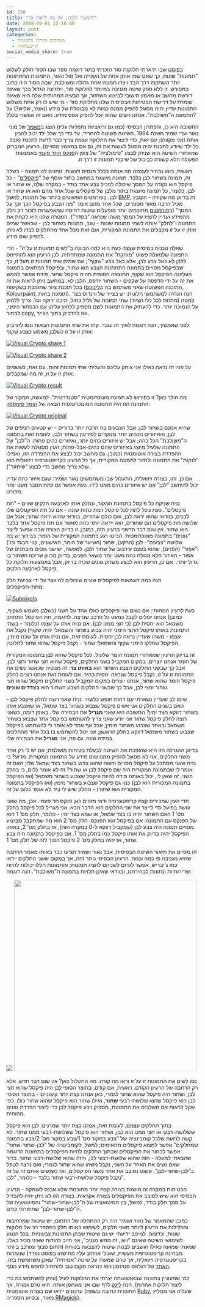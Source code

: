 ```yaml
---
id: 158
title: "להמשיך ללכת, אין מה לראות פה"
date: 2008-09-01 12:16:48
layout: post
categories: 
  - משחקים וחידות מתמטיות
  - קריפטולוגיה
social_media_share: true
---
```

ב<a href="http://www.gadial.net/?p=150" target="_blank">פוסט</a> שבו תיארתי חלוקות סוד הזכרתי בתור דוגמה ספר שבו הסוד חולק לשלוש “תמונות” שונות, כך שאם שמו אותן אחת על השנייה ואל מול האור, התמונות התחתונות יותר השתקפו דרך הבד ויצרו תמונה אחת גדולה ומשולבת, שבה הסוד היה כתוב במפורש. זו ללא ספק שיטה מגניבה במיוחד לחלוקת סוד, ויתרונה הגדול בכך שאינה דורשת מחשב או מאמץ חישובי לביצוע השחזור, אך הבעיה המהותית שלה היא שאינה שומרת על דרישת הבטיחות הבסיסית שלנו מחלוקת סוד - מי שיש לו רק אחת משלוש התמונות עדיין יהיה מסוגל להפיק ממנה כמות לא מבוטלת של מידע (נאמר, שליש?) על התמונה ה”משולבת”. אנחנו רוצים שהוא יוכל להפיק אפס מידע. האם זה אפשרי בכלל?
<p dir="rtl">התשובה היא כן, והפתרון הבסיסי (כמו גם וריאציות נחמדות עליו) הוצג ב<a href="http://www.wisdom.weizmann.ac.il/%7Enaor/PUZZLES/visual_sol.html" target="_blank">מאמר</a> של מוני נאור ועדי שמיר משנת 1994. השיטה פשוטה להחריד, עד כדי כך שכל ילד יכול להבין אותה (אני מקווה); עם זאת, כדי ליצור את החלוקה עצמה צריך כבר לדעת לתכנת (אבל כל ילד שיודע לתכנת יהיה מסוגל לעשות את זה, גם אם במאמץ מסויים). הרעיון המבריק שמאחורי השיטה הוא שניתן לבצע “סימולציה” של צופן ה<a href="http://he.wikipedia.org/wiki/%D7%A4%D7%A0%D7%A7%D7%A1_%D7%97%D7%93-%D7%A4%D7%A2%D7%9E%D7%99" target="_blank">פנקס החד פעמי</a> באמצעות הפעולה הלא קשורה כביכול של שיקוף תמונות זו דרך זו.</p>
ראשית, בואו נבהיר לעצמנו מה אנחנו בכלל מנסים לעשות. נותנים לנו תמונה - בשלב זה, תמונה בשחור לבן בלבד. תמונה מיוצגת במחשב בתור אוסף של “<a href="http://he.wikipedia.org/wiki/%D7%A4%D7%99%D7%A7%D7%A1%D7%9C" target="_blank">פיקסלים</a>” - כל פיקסל הוא נקודה על המסך שיכולה להכיל צבע אחד בודד - במקרה שלנו, או שחור או לבן. כלומר, כל תמונה מיוצגת בתור מלבן של פיקסלים שכל אחד מהם הוא או שחור או לבן. בפורמטים הפשוטים ביותר של תמונות, למשל <a href="http://he.wikipedia.org/wiki/BMP" target="_blank">BMP</a>, זה בדיוק מה שקורה - הקובץ מכיל הרבה מאוד מספרים, שכל אחד מהם אומר “מה הצבע בפיקסל הכך וכך על המסך” (ב<a href="http://he.wikipedia.org/wiki/JPEG" target="_blank">פורמטים</a> מחוכמים יותר מופעלות שיטות דחיסה שמאפשרות לזכור רק חלק מהמידע ועדיין להציג על המסך משהו שנראה “בסדר”). המטרה שלנו היא לקחת את התמונה ו”לחלק” אותה לשתי תמונות שונות - שוב, תמונות בשחור לבן - שכאשר שמים אותן זו על זו מקבלים את התמונה המקורית, ועם זאת מכל אחד מהחלקים לבדו לא ניתן להפיק שום מידע.

שאלה טכנית בסיסית שצצה כעת היא למה הכוונה ב”לשים תמונות זו על זו” - הרי התמונה שלמעלה פשוט “מוחקת” את התמונה שמתחתיה. לכן הרעיון הוא להתייחס ללבן לא כאל צבע לבן, אלא כאל צבע “שקוף”; אם שמים שתי תמונות זו מעל זו, כך שבפיקסל מסויים בתמונה התחתונה הצבע הוא שחור, ובפיקסל המתאים בתמונה העליונה הפיקסל הוא שקוף, התוצאה הסופית תהיה פיקסל שחור. פיזית אפשר לממש את זה על ידי הדפסה על שקפים - השחור יודפס, הלבן לא. במחשב ניתן לראות את זה בכל תוכנת ציור שתומכת בשקיפות (התוכנה הפשוטה שאני משתמש בה ב<a href="http://he.wikipedia.org/wiki/%D7%9C%D7%99%D7%A0%D7%95%D7%A7%D7%A1" target="_blank">לינוקס</a>, Kolourpaint, תומכת בזאת). הנה הנחיה למשתמשי חלונות: יש בצייר של ווינדוס בצד למטה (מתחת לכל כלי הציור) שתי תמונות של גליל כחול, תיבה ירוקה וכו’. צריך ללחוץ על הנמוכה יותר. כדי להעתיק את התמונות לשם מספיק ללחוץ עליהן עם הכפתור הימני, לבחור copy, ואז להדביק בתוך הצייר. <span></span>
<span> </span>

לפני שאמשיך, הנה דוגמה לאיך זה עובד. קחו את שתי התמונות הבאות ונסו להדביק אותן זו על זו כשלבן משמש כצבע שקוף:

<a href="{{site.baseurl}}{{site.post_images}}/2008/08/vs_share1.png" target="_blank" title="Visual Crypto share 1"><img src="{{site.baseurl}}{{site.post_images}}/2008/08/vs_share1.png" alt="Visual Crypto share 1" /></a>

<a href="{{site.baseurl}}{{site.post_images}}/2008/08/vs_share2.png" target="_blank" title="Visual Crypto share 2"><img src="{{site.baseurl}}{{site.post_images}}/2008/08/vs_share2.png" alt="Visual Crypto share 2" /></a>

על פניו זה נראה כאילו אני צוחק עליכם והעליתי שתי תמונות זהות. עם זאת, כששמים אותן זו על זו, זה מה שמקבלים:

<a href="{{site.baseurl}}{{site.post_images}}/2008/08/vs_result.png" target="_blank" title="Visual Crypto result"><img src="{{site.baseurl}}{{site.post_images}}/2008/08/vs_result.png" alt="Visual Crypto result" /></a>

מה הולך כאן? זו בפירוש לא תמונה מונוכרומטית “סטנדרטית”. למעשה, המקור של התמונה הזו היה התמונה המונוכרומטית הבאה של <a href="http://he.wikipedia.org/wiki/%D7%94%D7%95%D7%9E%D7%A8_%D7%A1%D7%99%D7%9E%D7%A4%D7%A1%D7%95%D7%9F" target="_blank">הומר סימפסון</a>:

<a href="{{site.baseurl}}{{site.post_images}}/2008/08/visual_crypto_origianl.gif" target="_blank" title="Visual Crypto original"><img src="{{site.baseurl}}{{site.post_images}}/2008/08/visual_crypto_origianl.gif" alt="Visual Crypto original" /></a>

שהיא אמנם בשחור לבן, אבל הצבעים בה הרבה יותר ברורים - יש קטעים רציפים של לבן, והאיזורים הכהים יותר מנוקדים לסירוגין בשחור ולבן. לעומת זאת בתמונה ה”משולבת” הכל כהה; אבל יש איזורים כהים יותר, ואיזורים כהים פחות. ה”לבן” של התמונה שלעיל מיוצג באיזורים שהם כהים-אבל-פחות; העין מסוגלת לעשות את ההפרדה בצורה אוטומטית (כמובן, גם מחשב יכול לבצע את ההפרדה הזו, ואפילו “לנקות” את התמונה ולחזור לתמונה המקורית; אך כל הרעיון בקריפטוגרפיה ויזואלית הוא שלא צריך מחשב כדי לבצע “שיחזור”).

אם כן, זהו, בצורה ויזואלית, התעלול שבו משתמשים נאור ושמיר: שגם איזור כהה עדיין יכול להיחשב “לבן” אם יש איזורים כהים ממנו לידו. כעת אפשר גם לתת הסבר מעט יותר מפורט.

נניח שניקח כל פיקסל בתמונת המקור, ונחלק אותו לארבעה חלקים שווים - “תת פיקסלים”. כעת נוכל לתת לכל פיקסל רמת כהות שונה - אם כל תת הפיקסלים שלו לבנים, בוודאי שהוא יראה לבן, ואם כולם שחורים, בוודאי שהוא יראה שחור; אבל אם שלושה תת פיקסלים הם שחורים, הוא ייראה יותר כהה מאשר אם תת פיקסל אחד בלבד הוא שחור. אין שום דבר חדשני ברעיון הזה, כמובן; זו בדיוק הצורה שבה אפשר לייצר “גוונים” בתמונה מונוכרומטית. הביטו רגע בתמונה המקורית של הומר; בבירור יש בה שלושה “צבעים”- לבן (הרקע), שחור (השיער של הומר, האישונים, קווי הבגד וכו’) ו”אפור” (הפנים), שהוא בעצם עירבוב של שחור ולבן. למעשה, יש שני גוונים מובחנים של אפור - האיזור הלא מגולח כהה מעט יותר משאר הפנים, בדיוק מכיוון שריכוז השחור בו גדול יותר.  אם כן, הרעיון הוא לבצע משחק גוונים שכזה בדיוק, אבל באמצעות חלוקת כל פיקסל לארבעה חלקים.

הנה כמה דוגמאות לפיקסלים שונים שיכולים להיווצר על ידי צביעת חלק מתת-הפיקסלים:

<a href="{{site.baseurl}}{{site.post_images}}/2008/09/subpixel.png" target="_blank" title="Subpixels"><img src="{{site.baseurl}}{{site.post_images}}/2008/09/subpixel.png" alt="Subpixels" /></a>

כעת לרעיון המהותי: אם נשים שני פיקסלים כאלו אחד על השני (כשלבן משמש כשקוף, כמובן) אנחנו יכולים לקבל כמעט כל הרכב שנרצה. לדוגמה, תת הפיקסל התחתון משמאל הוא יחסית לבן (כי חצי ממנו לבן). אם נניח אותו על עצמו (כלומר - בשתי התמונות באותו פיקסל החצי הימני יהיה צבוע בשחור והשמאלי יהיה שקוף) נקבל את עצמו - משהו שעדיין נראה לבן יחסית. לעומת זאת, אם נניח אותו על שכנו מימין, הפיקסל שחלקו הימני שקוף והשמאלי שחור - נקבל פיקסל שהוא שחור לחלוטין.

זה בדיוק הרעיון שמאחורי תמונת הומר שלעיל. לכל פיקסל שהוא לבן בתמונה המקורית של הומר אנחנו יוצרים, במקום המקביל בשני החלקים, פיקסל שהוא חצי שחור וחצי לבן, אבל כך שבשני החלקים הצבע השחור הוא <strong>באותו צד</strong>. זה מבטיח שכאשר נשים את התמונות זו על זו, נקבל פיקסל שנראה יחסית בהיר. אם לעומת זאת אנחנו רוצים לחלק פיקסל הומר שהוא שחור, אנחנו יוצרים במקום המקביל בשני החלקים פיקסל שהוא חצי שחור וחצי לבן, אבל כך שבשני החלקים הצבע השחור הוא <strong>בצדדים שונים</strong>.

שימו לב שעדיין נשארתי עם דרגת חופש כלשהי. נניח שאני רוצה לחלק פיקסל לבן - האם בשנים החלקים אני אשים פיקסל שצבוע בשחור בצד שמאל, או שאצבע אותו בשחור דווקא מצד ימין? התשובה היא שאני <strong>מגריל</strong> את הבחירה שלי. באופן דומה, כשאני רוצה לחלק פיקסל שחור אני יודע שאני צריך להשתמש בפיקסל אחד שצבוע בשחור משמאל ובאחר שצבוע משחור מימין; אבל אף אחד לא אומר לי להשתמש בפיקסל שצבוע בשחור משמאל דווקא בחלק הראשון; אני יכול להשתמש בו בכל אחד מהחלקים במידה שווה. גם פה, אני <strong>מגריל</strong> את הבחירה שלי.

בדיוק ההגרלה הזו היא שהופכת את השיטה לבעלת בטיחות מושלמת; אם יש לי רק אחד משני החלקים, אני לא מסוגל להפיק ממנו שום מידע על התמונה המקורית. מדוע? כי נניח שאני מסתכל על פיקסל מסויים ורואה שהוא צבוע בשחור בצד שמאל שלו; האם זה אומר לי שבתמונה המקורית היה שם פיקסל לבן או שחור? זה לא אומר כלום, כי בחלק השני, זה שאין לי, יכול באותה מידה להיות פיקסל שצבוע בשחור משמאל (ואז הפיקסל בתמונה המקורית הוא לבן) כמו גם פיקסל שצבוע בשחור מימין (ואז הפיקסל בתמונה המקורית הוא שחור) - החלק שיש לי ביד לא אומר כלום על זה.

חדי העין שמכירים קצת קריפטוגרפיה ודאי מזהים כאן פנקס חד פעמי. אכן, מה שאני עושה בפועל כדי לייצר את שני החלקים הוא הדבר הבא: אני מגריל לכל פיקסל בחלק מס’ 1 האם השחור יהיה בו בצד שמאל, או שמא בצד ימין - כלומר, חלק מס’ 1 הוא הפנקס. חלק מס’ 2 הוא מה שמתקבל מביצוע xor של הפנקס עם התמונה: אם בפיקסל מסויים תמונה היה צבע לבן (שמקביל דווקא ל-0 במקרה הזה), אז בחלק מס’ 2, באותו הפיקסל יהיה בדיוק את אותו פיקסל כמו בחלק מס’ 1. אם בפיקסל בתמונה היה צבע שחור, אז יהיה בחלק מס’ 2 פיקסל הפוך לזה של חלק מס’ 1.

זה מסיים את תיאור השיטה הבסיסית, אבל נאור ושמיר הציעו כבר באותו מאמר הרחבה שהיא מגניבה פי כמה וכמה. הרעיון הבסיסי נותר זהה, אך במקום ששני החלקים ייראו כמו ג’יבריש, אפשר לגרום לשניהם להציג תמונות; והתמונות הללו יכולות להיות שרירותיות ונתונות לבחירתנו, ובוודאי שאינן תלויות בתמונה ה”משולבת”. הנה דוגמה:

<img src="http://img136.imageshack.us/img136/83/s1ag6.png" />

<img src="http://img136.imageshack.us/img136/6937/s2lm1.png" width="478" height="500" />

נסו לשים את התמונות זו על זו וראו מה קורה. מה התעלול כאן? אין שום דבר חדש, אלא רק הרחבה של הרעיון הקודם. ראשית, אם קודם, בתוצר הסופי לבן היה פיקסל שהוא חצי לבן, ושחור היה פיקסל שהוא שחור לגמרי, כאן אנחנו קצת יותר קיצוניים - בתוצר הסופי לבן הוא פיקסל שהוא שלושת-רבעי <strong>שחור</strong>, ואילו שחור הוא פיקסל שהוא שחור כולו. כפי שקל לראות אם משלבים את התמונות, מספיק רבע פיקסל לבן כדי ליצור הפרדת גוונים מהותית.

בתוך החלקים עצמם, לעומת זאת, אנחנו קצת יותר שמרנים: לבן הוא פיקסל ששלושת-רבעי או חצי ממנו הוא לבן, ושחור הוא פיקסל ששלושת-רבעי ממנו שחור. לא קשה לראות שלכל קומבינציה של “צבע במקור מס’ 1/צבע במקור מס’ 2/צבע בתמונה שמחלקים” אפשר למצוא פיקסלים מתאימים; למשל, לקומבינציה של “לבן-שחור-שחור” אפשר לבחור את הפיקסלים שבתוך החלקים להיות הפיקסלים בתמונות הדוגמה שהבאתי למעלה - הזה שהוא שלושת-רבעי לבן, והזה שהוא שלושת-רבעי שחור. ברור שאם נשים את האחד על השני, נקבל משהו שהוא שחור לגמרי; ואם נרצה לטפל ב”לבן-שחור-לבן”, פשוט נסובב את אחד משני הפיקסלים, ואז כשנשים אותם זה על זה נקבל פיקסל שלושת-רבעי שחור בלבד - כלומר, “לבן”.

הבטיחות במקרה זה מושגת בצורה קצת יותר מחוכמת שלא אכנס לעומקה - הרעיון הבסיסי הוא שיש לסובב את הפיקסלים בצורה אקראית. בצורה הזו לא ניתן יהיה להבדיל על סמך חלק בודד, למשל, בין הסיטואציה של ה”לבן-שחור-שחור” והסיטואציה של ה”לבן-שחור-לבן” שתיארתי קודם.

כמובן שהמאמר של נאור ושמיר היה רק ההתחלה של התחום; יש שיטות שמרחיבות ומכלילות את הרעיון ליותר משני חלקים, לשימוש באותו חלק במספר רב של חלוקות שונות, וכדומה. למיטב ידיעתי יש גם שיטות שבהן התמונות צבעוניות. בכל הנוגע לשימושי השיטה שאינם “וואו, זה ממש מגניב”, אני חייב להודות שאיני מכיר כאלו; שמעתי שמועה כאילו חושבים לבנות שיטות להצבעה בטוחה (תחום סבוך ומורכב ביותר מבחינה קריפטוגרפית מעשית, שאולי ארחיב עליו מתישהו בפוסט נפרד) שנעזרות בקריפטוגרפיה ויזואלית, אך טרם שמעתי על שיטה “אמיתית” שאכן משתמשת בזה. <a href="http://www.cacr.math.uwaterloo.ca/%7Edstinson/visual.html" target="_blank">האתר</a> של דגלאס סטינסון הוא כנראה מקום טוב להתחיל לחפש מידע נוסף.

למי שמעוניין בתוכנה שבאמצעותה יצרתי את החלוקות לעיל (וניתן להשתמש בה כדי ליצור חלוקות אחרות), הנה <a href="http://github.com/gadial/visual-cryptography/tree/master" target="_blank">לינק</a> לדף שבו אני מאחסן אותה. היא טרם גמורה, אך עדכונים ייראו שם בצורה אוטומטית (התוכנית כתובה בשפת <a href="http://he.wikipedia.org/wiki/Ruby" target="_blank">Ruby</a>, שעליה אני ממליץ מאוד, ובסיוע הספריה <a href="http://rmagick.rubyforge.org/" target="_blank">RMagick</a>).
